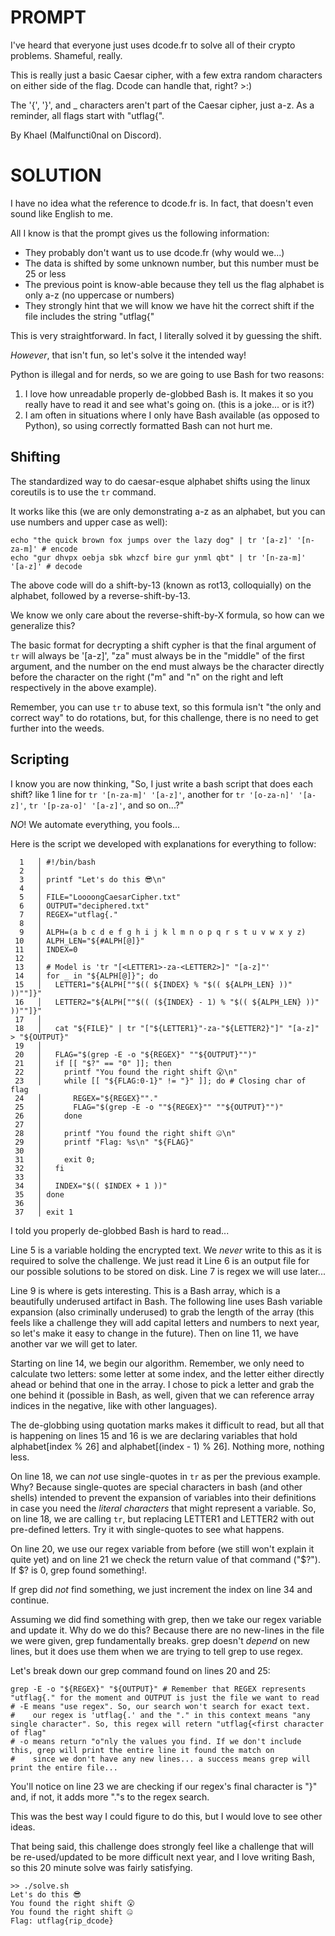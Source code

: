 # PROMPT

I've heard that everyone just uses dcode.fr to solve all of their crypto problems. Shameful, really.

This is really just a basic Caesar cipher, with a few extra random characters on either side of the flag. Dcode can handle that, right? >:)

The '{', '}', and _ characters aren't part of the Caesar cipher, just a-z. As a reminder, all flags start with "utflag{".

By Khael (Malfuncti0nal on Discord).

# SOLUTION 

I have no idea what the reference to dcode.fr is. In fact, that doesn't even sound like English to me. 

All I know is that the prompt gives us the following information:

- They probably don't want us to use dcode.fr (why would we...)
- The data is shifted by some unknown number, but this number must be 25 or less
- The previous point is know-able because they tell us the flag alphabet is only a-z (no uppercase or numbers)
- They strongly hint that we will know we have hit the correct shift if the file includes the string "utflag{"

This is very straightforward. In fact, I literally solved it by guessing the shift. 

*However*, that isn't fun, so let's solve it the intended way! 

Python is illegal and for nerds, so we are going to use Bash for two reasons: 

1. I love how unreadable properly de-globbed Bash is. It makes it so you really have to read it and see what's going on. (this is a joke... or is it?)
2. I am often in situations where I only have Bash available (as opposed to Python), so using correctly formatted Bash can not hurt me. 

## Shifting

The standardized way to do caesar-esque alphabet shifts using the linux coreutils is to use the `tr` command. 

It works like this (we are only demonstrating a-z as an alphabet, but you can use numbers and upper case as well):

```
echo "the quick brown fox jumps over the lazy dog" | tr '[a-z]' '[n-za-m]' # encode
echo "gur dhvpx oebja sbk whzcf bire gur ynml qbt" | tr '[n-za-m]' '[a-z]' # decode
```

The above code will do a shift-by-13 (known as rot13, colloquially) on the alphabet, followed by a reverse-shift-by-13. 

We know we only care about the reverse-shift-by-X formula, so how can we generalize this?

The basic format for decrypting a shift cypher is that the final argument of `tr` will always be '[a-z]', "za" must always be in the "middle" of the first argument, and the number on the end must always be the character directly before the character on the right ("m" and "n" on the right and left respectively in the above example).

Remember, you can use `tr` to abuse text, so this formula isn't "the only and correct way" to do rotations, but, for this challenge, there is no need to get further into the weeds. 

## Scripting

I know you are now thinking, "So, I just write a bash script that does each shift? like 1 line for `tr '[n-za-m]' '[a-z]'`, another for `tr '[o-za-n]' '[a-z]'`, `tr '[p-za-o]' '[a-z]'`, and so on...?"

*NO*! We automate everything, you fools...

Here is the script we developed with explanations for everything to follow:

```
  1   │ #!/bin/bash
  2   │
  3   │ printf "Let's do this 😎\n"
  4   │
  5   │ FILE="LoooongCaesarCipher.txt"
  6   │ OUTPUT="deciphered.txt"
  7   │ REGEX="utflag{."
  8   │
  9   │ ALPH=(a b c d e f g h i j k l m n o p q r s t u v w x y z)
 10   │ ALPH_LEN="${#ALPH[@]}"
 11   │ INDEX=0
 12   │
 13   │ # Model is 'tr "[<LETTER1>-za-<LETTER2>]" "[a-z]"'
 14   │ for _ in "${ALPH[@]}"; do
 15   │   LETTER1="${ALPH[""$(( ${INDEX} % "$(( ${ALPH_LEN} ))" ))""]}"
 16   │   LETTER2="${ALPH[""$(( (${INDEX} - 1) % "$(( ${ALPH_LEN} ))" ))""]}"
 17   │
 18   │   cat "${FILE}" | tr "["${LETTER1}"-za-"${LETTER2}"]" "[a-z]" > "${OUTPUT}"
 19   │
 20   │   FLAG="$(grep -E -o "${REGEX}" ""${OUTPUT}"")"
 21   │   if [[ "$?" == "0" ]]; then
 22   │     printf "You found the right shift 😮\n"
 23   │     while [[ "${FLAG:0-1}" != "}" ]]; do # Closing char of flag
 24   │       REGEX="${REGEX}""."
 25   │       FLAG="$(grep -E -o ""${REGEX}"" ""${OUTPUT}"")"
 26   │     done
 27   │
 28   │     printf "You found the right shift 🤐\n"
 29   │     printf "Flag: %s\n" "${FLAG}"
 30   │
 31   │     exit 0;
 32   │   fi
 33   │
 34   │   INDEX="$(( $INDEX + 1 ))"
 35   │ done
 36   │
 37   │ exit 1
```

I told you properly de-globbed Bash is hard to read...

Line 5 is a variable holding the encrypted text. We *never* write to this as it is required to solve the challenge. We just read it
Line 6 is an output file for our possible solutions to be stored on disk. 
Line 7 is regex we will use later...

Line 9 is where is gets interesting. This is a Bash array, which is a beautifully underused artifact in Bash. 
The following line uses Bash variable expansion (also criminally underused) to grab the length of the array (this feels like a challenge they will add capital letters and numbers to next year, so let's make it easy to change in the future). 
Then on line 11, we have another var we will get to later. 

Starting on line 14, we begin our algorithm. Remember, we only need to calculate two letters: some letter at some index, and the letter either directly ahead or behind that one in the array. I chose to pick a letter and grab the one behind it (possible in Bash, as well, given that we can reference array indices in the negative, like with other languages). 

The de-globbing using quotation marks makes it difficult to read, but all that is happening on lines 15 and 16 is we are declaring variables that hold alphabet[index % 26] and alphabet[(index - 1) % 26]. Nothing more, nothing less.

On line 18, we can *not* use single-quotes in `tr` as per the previous example. Why? Because single-quotes are special characters in bash (and other shells) intended to prevent the expansion of variables into their definitions in case you need the *literal characters* that might represent a variable. So, on line 18, we are calling `tr`, but replacing LETTER1 and LETTER2 with out pre-defined letters. Try it with single-quotes to see what happens.

On line 20, we use our regex variable from before (we still won't explain it quite yet) and on line 21 we check the return value of that command ("$?"). If $? is 0, grep found something!. 

If grep did *not* find something, we just increment the index on line 34 and continue. 

Assuming we did find something with grep, then we take our regex variable and update it. Why do we do this? Because there are no new-lines in the file we were given, grep fundamentally breaks. grep doesn't *depend* on new lines, but it does use them when we are trying to tell grep to use regex. 

Let's break down our grep command found on lines 20 and 25:

```
grep -E -o "${REGEX}" "${OUTPUT}" # Remember that REGEX represents "utflag{." for the moment and OUTPUT is just the file we want to read
# -E means "use regex". So, our search won't search for exact text.
#    our regex is 'utflag{.' and the "." in this context means "any single character". So, this regex will retern "utflag{<first character of flag"
# -o means return "o"nly the values you find. If we don't include this, grep will print the entire line it found the match on
#    since we don't have any new lines... a success means grep will print the entire file...
```

You'll notice on line 23 we are checking if our regex's final character is "}" and, if not, it adds more "."s to the regex search. 

This was the best way I could figure to do this, but I would love to see other ideas.

That being said, this challenge does strongly feel like a challenge that will be re-used/updated to be more difficult next year, and I love writing Bash, so this 20 minute solve was fairly satisfying.

```
>> ./solve.sh
Let's do this 😎
You found the right shift 😮
You found the right shift 🤐
Flag: utflag{rip_dcode}
```


